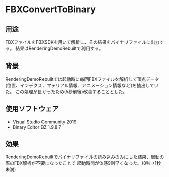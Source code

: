 # FBXConvertToBinary

## 用途
FBXファイルをFBXSDKを用いて解析し、その結果をバイナリファイルに出力する。
結果はRenderingDemoRebuiltで利用する。

## 背景
RenderingDemoRebuiltでは起動時に毎回FBXファイルを解析して頂点データ(位置、インデクス、マテリアル情報、アニメーション情報など)を抽出していた。
この処理が長かったため(5秒前後)改善することとした。

## 使用ソフトウェア
- Visual Studio Community 2019
- Binary Editor BZ 1.9.8.7

## 効果
RenderingDemoRebuiltでバイナリファイルの読み込みのみにした結果、起動の際のFBX解析が不要になったことで
起動時間が体感9割早くなった。(8秒→1秒未満)

